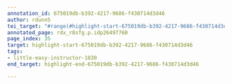 ```yaml
---
annotation_id: 675019db-b392-4217-9686-f430714d3d46
author: rdunn5
tei_target: "#range(#highlight-start-675019db-b392-4217-9686-f430714d3d46, #highlight-end-675019db-b392-4217-9686-f430714d3d46)"
annotated_page: rdx_r8sfg.p.idp26497760
page_index: 35
target: highlight-start-675019db-b392-4217-9686-f430714d3d46
tags:
- little-easy-instructor-1830
end_target: highlight-end-675019db-b392-4217-9686-f430714d3d46

---
```

